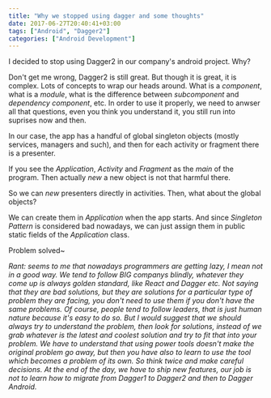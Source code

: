 ```yaml
---
title: "Why we stopped using dagger and some thoughts"
date: 2017-06-27T20:40:41+03:00
tags: ["Android", "Dagger2"]
categories: ["Android Development"]
---
```


I decided to stop using Dagger2 in our company's android project. Why?

Don't get me wrong, Dagger2 is still great. But though it is great, it is complex. Lots of concepts to wrap our heads around. What is a *component*, what is a *module*, what is the difference between *subcomponent* and *dependency component*, etc. In order to use it properly, we need to anwser all that questions, even you think you understand it, you still run into suprises now and then.

In our case, the app has a handful of global singleton objects (mostly services, managers and such), and then for each activity or fragment there is a presenter.

If you see the *Application*, *Activity* and *Fragment* as the *main* of the program. Then actually *new* a new object is not that harmful there.

So we can *new* presenters directly in activities. Then, what about the global objects?

We can create them in *Application* when the app starts. And since *Singleton Pattern* is considered bad nowadays, we can just assign them in public static fields of the *Application* class.

Problem solved~


*Rant: seems to me that nowadays programmers are getting lazy, I mean not in a good way. We tend to follow BIG companys blindly, whatever they come up is always golden standard, like React and Dagger etc. Not saying that they are bad solutions, but they are solutions for a particular type of problem they are facing, you don't need to use them if you don't have the same problems. Of course, people tend to follow leaders, that is just human nature because it's easy to do so. But I would suggest that we should always try to understand the problem, then look for solutions, instead of we grab whatever is the latest and coolest solution and try to fit that into your problem. We have to understand that using power tools doesn't make the original problem go away, but then you have also to learn to use the tool which becomes a problem of its own. So think twice and make careful decisions. At the end of the day, we have to ship new features, our job is not to learn how to migrate from Dagger1 to Dagger2 and then to Dagger Android.*
